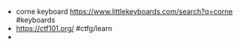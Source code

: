 - corne keyboard https://www.littlekeyboards.com/search?q=corne #keyboards
- https://ctf101.org/ #ctfg/learn
-